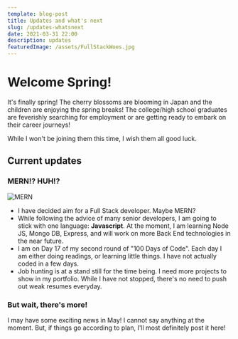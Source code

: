 ```yaml
---
template: blog-post
title: Updates and what's next
slug: /updates-whatsnext
date: 2021-03-31 22:00
description: updates
featuredImage: /assets/FullStackWoes.jpg
---
```


# Welcome Spring!

It's finally spring! The cherry blossoms are blooming in Japan and the children are enjoying the spring breaks! The college/high school graduates are feverishly searching for employment or are getting ready to embark on their career journeys!

While I won't be joining them this time, I wish them all good luck.

## Current updates

### MERN!? HUH!?

![MERN](/assets/MERNstack.jpg)

- I have decided aim for a Full Stack developer. Maybe MERN?
- While following the advice of many senior developers, I am going to stick with one language: **Javascript**. At the moment, I am learning Node JS, Mongo DB, Express, and will work on more Back End technologies in the near future.
- I am on Day 17 of my second round of "100 Days of Code". Each day I am either doing readings, or learning little things. I have not actually coded in a few days.
- Job hunting is at a stand still for the time being. I need more projects to show in my portfolio. While I have not stopped, there's no need to push out weak resumes everyday.

### But wait, there's more!

I may have some exciting news in May! I cannot say anything at the moment. But, if things go according to plan, I'll most definitely post it here!
